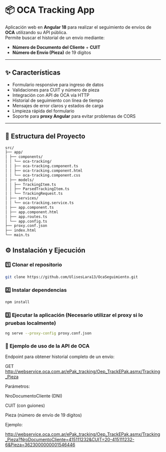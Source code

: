 # 📦 OCA Tracking App

Aplicación web en **Angular 18** para realizar el seguimiento de envíos de **OCA** utilizando su API pública.  
Permite buscar el historial de un envío mediante:

- **Número de Documento del Cliente** + **CUIT**
- **Número de Envío (Pieza)** de 19 dígitos

---

## ✨ Características

- Formulario responsive para ingreso de datos
- Validaciones para CUIT y número de pieza
- Integración con API de OCA vía HTTP
- Historial de seguimiento con línea de tiempo
- Mensajes de error claros y estados de carga
- Limpieza rápida del formulario
- Soporte para **proxy Angular** para evitar problemas de CORS

---

## 📂 Estructura del Proyecto
```bash
src/
├── app/
│ ├── components/
│ │ └── oca-tracking/
│ │ ├── oca-tracking.component.ts
│ │ ├── oca-tracking.component.html
│ │ └── oca-tracking.component.css
│ ├── models/
│ │ ├── TrackingItem.ts
│ │ ├── ParsedTrackingItem.ts
│ │ └── TrackingRequest.ts
│ ├── services/
│ │ └── oca-tracking.service.ts
│ ├── app.component.ts
│ ├── app.component.html
│ ├── app.routes.ts
│ └── app.config.ts
├── proxy.conf.json
├── index.html
└── main.ts
```

## ⚙️ Instalación y Ejecución

### 1️⃣ Clonar el repositorio

```bash
git clone https://github.com/UlisesLara13/OcaSeguimiento.git
```

### 2️⃣ Instalar dependencias

```bash
npm install
```

### 3️⃣ Ejecutar la aplicación (Necesario utilizar el proxy si lo pruebas localmente)

```bash
ng serve --proxy-config proxy.conf.json
```

### 📡 Ejemplo de uso de la API de OCA

Endpoint para obtener historial completo de un envío:

GET http://webservice.oca.com.ar/ePak_tracking/Oep_TrackEPak.asmx/Tracking_Pieza


Parámetros:

NroDocumentoCliente (DNI)

CUIT (con guiones)

Pieza (número de envío de 19 dígitos)

Ejemplo:

http://webservice.oca.com.ar/ePak_tracking/Oep_TrackEPak.asmx/Tracking_Pieza?NroDocumentoCliente=415111232&CUIT=20-415111232-6&Pieza=3623000000001546446

